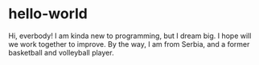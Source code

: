 # hello-world
Hi, everbody! I am kinda new to programming, but I dream big. I hope will we work together to improve.
By the way, I am from Serbia, and a former basketball and volleyball player.
